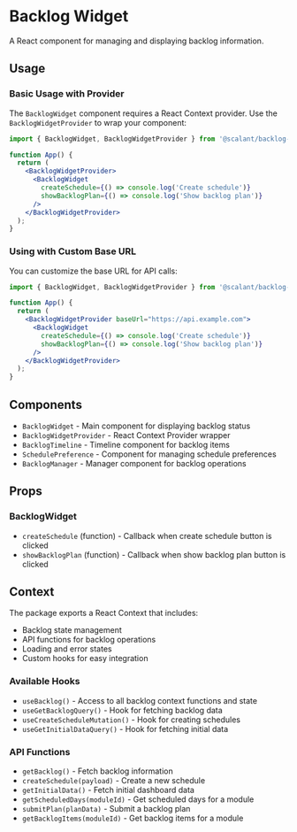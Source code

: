 # Backlog Widget

A React component for managing and displaying backlog information.

## Usage

### Basic Usage with Provider

The `BacklogWidget` component requires a React Context provider. Use the `BacklogWidgetProvider` to wrap your component:

```jsx
import { BacklogWidget, BacklogWidgetProvider } from '@scalant/backlog-widget';

function App() {
  return (
    <BacklogWidgetProvider>
      <BacklogWidget 
        createSchedule={() => console.log('Create schedule')}
        showBacklogPlan={() => console.log('Show backlog plan')}
      />
    </BacklogWidgetProvider>
  );
}
```

### Using with Custom Base URL

You can customize the base URL for API calls:

```jsx
import { BacklogWidget, BacklogWidgetProvider } from '@scalant/backlog-widget';

function App() {
  return (
    <BacklogWidgetProvider baseUrl="https://api.example.com">
      <BacklogWidget 
        createSchedule={() => console.log('Create schedule')}
        showBacklogPlan={() => console.log('Show backlog plan')}
      />
    </BacklogWidgetProvider>
  );
}
```

## Components

- `BacklogWidget` - Main component for displaying backlog status
- `BacklogWidgetProvider` - React Context Provider wrapper
- `BacklogTimeline` - Timeline component for backlog items
- `SchedulePreference` - Component for managing schedule preferences
- `BacklogManager` - Manager component for backlog operations

## Props

### BacklogWidget

- `createSchedule` (function) - Callback when create schedule button is clicked
- `showBacklogPlan` (function) - Callback when show backlog plan button is clicked

## Context

The package exports a React Context that includes:
- Backlog state management
- API functions for backlog operations
- Loading and error states
- Custom hooks for easy integration

### Available Hooks

- `useBacklog()` - Access to all backlog context functions and state
- `useGetBacklogQuery()` - Hook for fetching backlog data
- `useCreateScheduleMutation()` - Hook for creating schedules
- `useGetInitialDataQuery()` - Hook for fetching initial data

### API Functions

- `getBacklog()` - Fetch backlog information
- `createSchedule(payload)` - Create a new schedule
- `getInitialData()` - Fetch initial dashboard data
- `getScheduledDays(moduleId)` - Get scheduled days for a module
- `submitPlan(planData)` - Submit a backlog plan
- `getBacklogItems(moduleId)` - Get backlog items for a module
